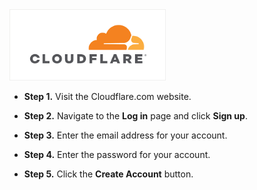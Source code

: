 <img src="/kb-images/cloudflare/cloudflare-logo.png" alt="CloudFlare Logo" width="250"/>

* **Step 1.** Visit the Cloudflare.com website.

* **Step 2.** Navigate to the **Log in** page and click **Sign up**.

* **Step 3.** Enter the email address for your account.

* **Step 4.** Enter the password for your account.

* **Step 5.** Click the **Create Account** button.
